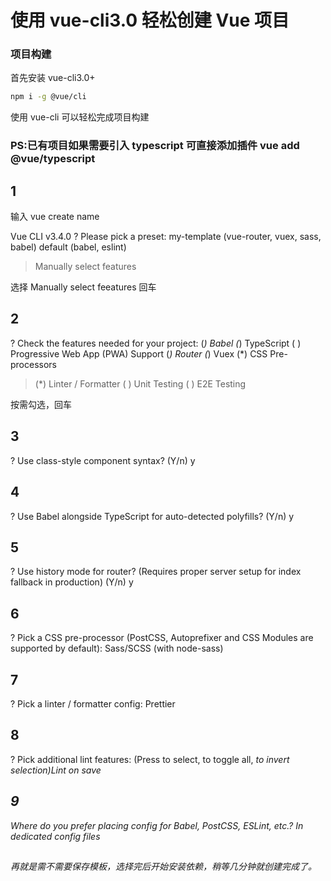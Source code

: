 # 使用 vue-cli3.0 轻松创建 Vue 项目

### 项目构建

首先安装 vue-cli3.0+

```bash
npm i -g @vue/cli
```

使用 vue-cli 可以轻松完成项目构建

### **PS:已有项目如果需要引入 typescript 可直接添加插件 vue add @vue/typescript**

## 1

输入 vue create name

Vue CLI v3.4.0
? Please pick a preset:
my-template (vue-router, vuex, sass, babel)
default (babel, eslint)

> Manually select features

选择 Manually select feeatures 回车

## 2

? Check the features needed for your project:
(_) Babel
(_) TypeScript
( ) Progressive Web App (PWA) Support
(_) Router
(_) Vuex
(\*) CSS Pre-processors

> (\*) Linter / Formatter
> ( ) Unit Testing
> ( ) E2E Testing

按需勾选，回车

## 3

? Use class-style component syntax? (Y/n) y

## 4

? Use Babel alongside TypeScript for auto-detected polyfills? (Y/n) y

## 5

? Use history mode for router? (Requires proper server setup for index fallback in production) (Y/n) y

## 6

? Pick a CSS pre-processor (PostCSS, Autoprefixer and CSS Modules are supported by default): Sass/SCSS (with node-sass)

## 7

? Pick a linter / formatter config: Prettier

## 8

? Pick additional lint features: (Press <space> to select, <a> to toggle all, <i> to invert selection)Lint on save

## 9

Where do you prefer placing config for Babel, PostCSS, ESLint, etc.? In dedicated config files

##

再就是需不需要保存模板，选择完后开始安装依赖，稍等几分钟就创建完成了。
